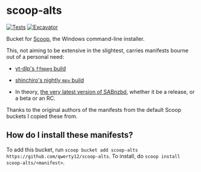 # scoop-alts

[![Tests](https://github.com/qwerty12/scoop-alts/actions/workflows/ci.yml/badge.svg)](https://github.com/qwerty12/scoop-alts/actions/workflows/ci.yml) [![Excavator](https://github.com/qwerty12/scoop-alts/actions/workflows/excavator.yml/badge.svg)](https://github.com/qwerty12/scoop-alts/actions/workflows/excavator.yml)

Bucket for [Scoop](https://scoop.sh), the Windows command-line installer.

This, not aiming to be extensive in the slightest, carries manifests bourne out of a personal need:

* [yt-dlp's `ffmpeg` build](https://github.com/yt-dlp/FFmpeg-Builds)

* [shinchiro's nightly `mpv` build](https://github.com/shinchiro/mpv-winbuild-cmake)

* In theory, [the very latest version of SABnzbd](https://github.com/sabnzbd/sabnzbd/releases), whether it be a release, or a beta or an RC.

Thanks to the original authors of the manifests from the default Scoop buckets I copied these from.

How do I install these manifests?
---------------------------------

To add this bucket, run `scoop bucket add scoop-alts https://github.com/qwerty12/scoop-alts`. To install, do `scoop install scoop-alts/<manifest>`.
